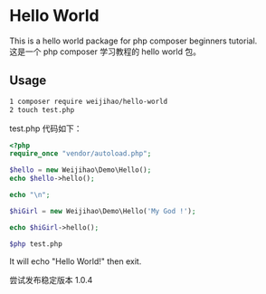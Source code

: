 # Hello World #

This is a hello world package for php composer beginners tutorial.
<br/>
这是一个 php composer 学习教程的 hello world 包。

## Usage ##
```bash
1 composer require weijihao/hello-world
2 touch test.php
```

test.php 代码如下：
```php
<?php
require_once "vendor/autoload.php";

$hello = new Weijihao\Demo\Hello();
echo $hello->hello();

echo "\n";

$hiGirl = new Weijihao\Demo\Hello('My God !');

echo $hiGirl->hello();

```

```bash
$php test.php
```

It will echo "Hello World!" then exit.

尝试发布稳定版本
1.0.4
